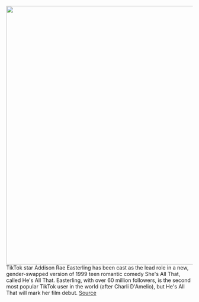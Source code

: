 <img src='https://cdn.vox-cdn.com/thumbor/l3Jo67H4fAYZVj6dLk0IpnavzsM=/0x0:2938x3600/1200x800/filters:focal(1095x733:1565x1203)/cdn.vox-cdn.com/uploads/chorus_image/image/67392918/1208515622.jpg.0.jpg' width='700px' /><br/>
TikTok star Addison Rae Easterling has been cast as the lead role in a new, gender-swapped version of 1999 teen romantic comedy She's All That, called He's All That. Easterling, with over 60 million followers, is the second most popular TikTok user in the world (after Charli D'Amelio), but He's All That will mark her film debut.
<a href='https://www.theverge.com/2020/9/11/21433195/tiktok-influencer-addison-rae-miramax-gender-swapped-shes-all-that-remake'> Source <a/>